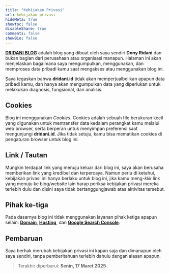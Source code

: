 ```yaml
---
title: "Kebijakan Privasi"
url: kebijakan-privasi
hideMeta: true
showtoc: false
disableShare: true
comments: false
showBio: false
---
```


[**DRIDANI BLOG**](https://dridani.id) adalah blog yang dibuat oleh saya sendiri **Dony Ridani**  dan bukan bagian dari perusahaan atau organisasi manapun. Halaman ini akan menjelaskan bagaimana saya mengumpulkan, menggunakan, dan memproses data pribadi kamu saat mengakses atau menggunakan blog ini.

Saya tegaskan bahwa **dridani.id** tidak akan memperjualbelikan apapun data pribadi kamu, dan hanya akan mengumpulkan data yang diperlukan untuk melakukan diagnosis, fungsional, dan analisis.

## Cookies 

Blog ini menggunakan *Cookies*. Cookies adalah sebuah file berukuran kecil yang digunakan untuk mentransfer data kedalam perangkat kamu melalui web browser, serta berperan untuk menyimpan preferensi saat mengunjungi **dridani.id**. Jika tidak setuju, kamu bisa mematikan cookies di pengaturan browser untuk blog ini.

## Link / Tautan

Mungkin terdapat link yang menuju keluar dari blog ini, saya akan berusaha memberikan link yang kredibel dan terpercaya. Namun perlu di ketahui, kebijakan privasi ini hanya berlaku untuk blog ini, jika kamu meng-*klik* link yang menuju ke blog/website lain harap periksa kebijakan privasi mereka terlebih dulu dan disini saya tidak bertanggungjawab atas aktivitas tersebut.

## Pihak ke-tiga

Pada dasarnya blog ini tidak menggunakan layanan pihak ketiga apapun selain: [**Domain**](https://www.domainesia.com/kebijakan-privasi/), [**Hosting**](https://vercel.com/legal/privacy-policy), dan [**Google Search Console**](https://policies.google.com/privacy?hl=in).

## Pembaruan 

Saya berhak merubah kebijakan privasi ini kapan saja dan dimanapun oleh saya sendiri, tanpa pemberitahuan terlebih dahulu dengan alasan apapun.

> Terakhir diperbarui: **Senin, 17 Maret 2025**